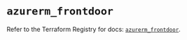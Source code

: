 # `azurerm_frontdoor`

Refer to the Terraform Registry for docs: [`azurerm_frontdoor`](https://registry.terraform.io/providers/hashicorp/azurerm/4.43.0/docs/resources/frontdoor).
